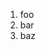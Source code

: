 ﻿<properties
	pageTitle="Python"
	description="Short description of the page"
	slug="python"
	keywords="css, intellisense, stylesheets"
/>

1. foo
2. bar
3. baz